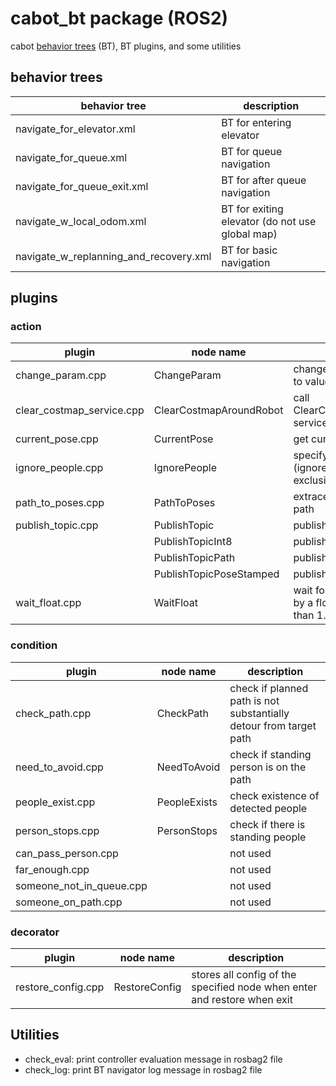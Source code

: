 # cabot_bt package (ROS2)

cabot [behavior trees](https://github.com/ros-planning/navigation2/tree/main/nav2_behavior_tree) (BT), BT plugins, and some utilities


## behavior trees

behavior tree|description
---|---
navigate_for_elevator.xml |BT for entering elevator
navigate_for_queue.xml |BT for queue navigation
navigate_for_queue_exit.xml |BT for after queue navigation
navigate_w_local_odom.xml |BT for exiting elevator (do not use global map)
navigate_w_replanning_and_recovery.xml |BT for basic navigation

## plugins
### action
|plugin|node name|description|
|------|---------|-----------|
|change_param.cpp|ChangeParam|change parameter of node to value|
|clear_costmap_service.cpp|ClearCostmapAroundRobot|call ClearCostmapAroundRobot service|
|current_pose.cpp|CurrentPose|get current robot pose|
|ignore_people.cpp|IgnorePeople|specify avoiding people (ignore from costmap exclusion)|
|path_to_poses.cpp|PathToPoses|extrace poses from the path|
|publish_topic.cpp|PublishTopic|publish String topic|
|                 |PublishTopicInt8|publish Int8 topic|
|                 |PublishTopicPath|publish Path topic|
|                 |PublishTopicPoseStamped|publish PoseStamped topic|
|wait_float.cpp|WaitFloat|wait for seconds specified by a float value (for less than 1.0 seconds)|

### condition
|plugin|node name|description|
|------|---------|-----------|
|check_path.cpp|CheckPath|check if planned path is not substantially detour from target path|
|need_to_avoid.cpp|NeedToAvoid|check if standing person is on the path|
|people_exist.cpp|PeopleExists|check existence of detected people|
|person_stops.cpp|PersonStops|check if there is standing people|
|can_pass_person.cpp||not used|
|far_enough.cpp||not used|
|someone_not_in_queue.cpp||not used|
|someone_on_path.cpp||not used|

### decorator
|plugin|node name|description|
|------|---------|-----------|
|restore_config.cpp|RestoreConfig|stores all config of the specified node when enter and restore when exit|

## Utilities
- check_eval: print controller evaluation message in rosbag2 file
- check_log: print BT navigator log message in rosbag2 file


